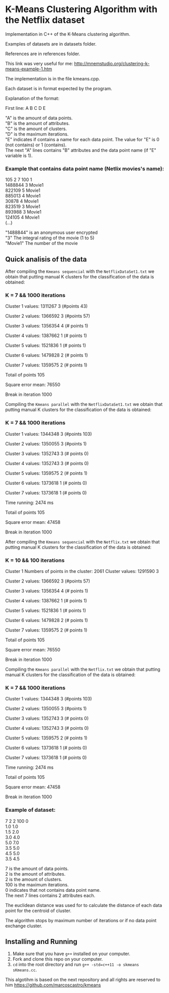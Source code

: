 <h1>K-Means Clustering Algorithm with the Netflix dataset</h1>

<p>Implementation in C++ of the K-Means clustering algorithm.

Examples of datasets are in datasets folder.

References are in references folder.

This link was very useful for me: http://mnemstudio.org/clustering-k-means-example-1.htm

The implementation is in the file kmeans.cpp.

Each dataset is in format expected by the program.

Explanation of the format:

First line: A B C D E

"A" is the amount of data points.<br />
"B" is the amount of attributes.<br />
"C" is the amount of clusters.<br />
"D" is the maximum iterations.<br />
"E" indicates if contains a name for each data point. The value for "E" is 0 (not contains) or 1 (contains).<br />
The next "A" lines contains "B" attributes and the data point name (if "E" variable is 1).<br />

<h3>Example that contains data point name (Netlix movies's name): </h3>


105 2 7 100 1 <br />
1488844 3 Movie1 <br />
822109 5 Movie1 <br />
885013 4 Movie1 <br />
30878 4 Movie1 <br />
823519 3 Movie1 <br />
893988 3 Movie1 <br />
124105 4 Movie1 <br />
(...)<br />

"1488844" is an anonymous user encrypted <br />
"3" The integral rating of the movie (1 to 5) <br />
"Movie1" The number of the movie <br />


<h2>Quick analisis of the data </h2>

After compiling the `Kmeans sequencial` with the `NetflixDataSet1.txt` we obtain that putting manual K clusters for the classification of the data is obtained: <br />

<h3>K = 7 && 1000 iterations</h3>
<p>Cluster 1 values: 1311267 3 (#points 43)</p>
<p>Cluster 2 values: 1366592 3 (#points 57) </p>
<p>Cluster 3 values: 1356354 4 (# points 1)</p>
<p>Cluster 4 values: 1387662 1 (# points 1) </p>
<p>Cluster 5 values: 1521836 1 (# points 1) </p>
<p>Cluster 6 values: 1479828 2 (# points 1)</p>
<p>Cluster 7 values: 1359575 2 (# points 1) </p>
<p>Totail of points 105</p>
<p>Square error mean: 76550</p>
<p>Break in iteration 1000</p>


Compiling the `Kmeans parallel` with the `NetflixDataSet1.txt` we obtain that putting manual K clusters for the classification of the data is obtained: 
<br />

<h3>K = 7 && 1000 iterations</h3>
<p>Cluster 1 values: 1344348 3 (#points 103)</p>
<p>Cluster 2 values: 1350055 3 (#points 1) </p>
<p>Cluster 3 values: 1352743 3 (# points 0)</p>
<p>Cluster 4 values: 1352743 3 (# points 0) </p>
<p>Cluster 5 values: 1359575 2 (# points 1) </p>
<p>Cluster 6 values: 1373618 1 (# points 0)</p>
<p>Cluster 7 values: 1373618 1 (# points 0) </p>
<p>Time running: 2474 ms </p>
<p>Totail of points 105</p>
<p>Square error mean: 47458</p>
<p>Break in iteration 1000</p>

After compiling the `Kmeans sequencial` with the `Netflix.txt` we obtain that putting manual K clusters for the classification of the data is obtained: <br />

<h3>K = 10 && 100 iterations</h3>
<p>Cluster 1
Numbers of points in the cluster: 2061
Cluster values: 1291590 3</p>
<p>Cluster 2 values: 1366592 3 (#points 57) </p>
<p>Cluster 3 values: 1356354 4 (# points 1)</p>
<p>Cluster 4 values: 1387662 1 (# points 1) </p>
<p>Cluster 5 values: 1521836 1 (# points 1) </p>
<p>Cluster 6 values: 1479828 2 (# points 1)</p>
<p>Cluster 7 values: 1359575 2 (# points 1) </p>
<p>Totail of points 105</p>
<p>Square error mean: 76550</p>
<p>Break in iteration 1000</p>


Compiling the `Kmeans parallel` with the `Netflix.txt` we obtain that putting manual K clusters for the classification of the data is obtained: 
<br />

<h3>K = 7 && 1000 iterations</h3>
<p>Cluster 1 values: 1344348 3 (#points 103)</p>
<p>Cluster 2 values: 1350055 3 (#points 1) </p>
<p>Cluster 3 values: 1352743 3 (# points 0)</p>
<p>Cluster 4 values: 1352743 3 (# points 0) </p>
<p>Cluster 5 values: 1359575 2 (# points 1) </p>
<p>Cluster 6 values: 1373618 1 (# points 0)</p>
<p>Cluster 7 values: 1373618 1 (# points 0) </p>
<p>Time running: 2474 ms </p>
<p>Totail of points 105</p>
<p>Square error mean: 47458</p>
<p>Break in iteration 1000</p>


<h3>Example of dataset: </h3>

7 2 2 100 0<br />
1.0 1.0<br />
1.5 2.0<br />
3.0 4.0<br />
5.0 7.0<br />
3.5 5.0<br />
4.5 5.0<br />
3.5 4.5<br />

7 is the amount of data points.<br />
2 is the amount of attributes.<br />
2 is the amount of clusters.<br />
100 is the maximum iterations.<br />
0 indicates that not contains data point name.<br />
The next 7 lines contains 2 attributes each.<br />



The euclidean distance was used for to calculate the distance of each data point for the centroid of cluster.

The algorithm stops by maximum number of iterations or if no data point exchange cluster.
</p>

## Installing and Running

1. Make sure that you have `g++` installed on your computer.
2. Fork and clone this repo on your computer.
3. `cd` into the root directory and run `g++ -std=c++11 -o skmeans sKmeans.cc`.



This algotihm is based on the next repository and all rights are reserved to him
https://github.com/marcoscastro/kmeans





